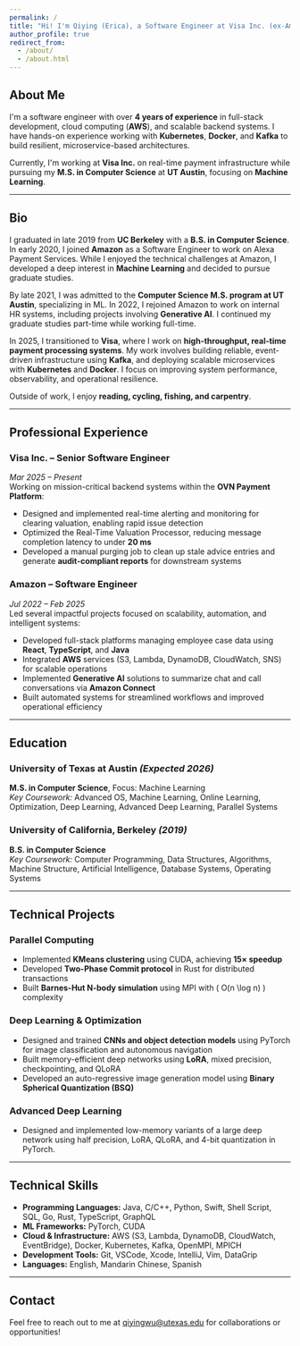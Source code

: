 ```yaml
---
permalink: /
title: "Hi! I'm Qiying (Erica), a Software Engineer at Visa Inc. (ex-Amazonian) and Graduate Student at UT Austin"
author_profile: true
redirect_from: 
  - /about/
  - /about.html
---
```


## About Me

I'm a software engineer with over **4 years of experience** in full-stack development, cloud computing (**AWS**), and scalable backend systems. I have hands-on experience working with **Kubernetes**, **Docker**, and **Kafka** to build resilient, microservice-based architectures.

Currently, I'm working at **Visa Inc.** on real-time payment infrastructure while pursuing my **M.S. in Computer Science** at **UT Austin**, focusing on **Machine Learning**.

---

## Bio

I graduated in late 2019 from **UC Berkeley** with a **B.S. in Computer Science**. In early 2020, I joined **Amazon** as a Software Engineer to work on Alexa Payment Services. While I enjoyed the technical challenges at Amazon, I developed a deep interest in **Machine Learning** and decided to pursue graduate studies.

By late 2021, I was admitted to the **Computer Science M.S. program at UT Austin**, specializing in ML. In 2022, I rejoined Amazon to work on internal HR systems, including projects involving **Generative AI**. I continued my graduate studies part-time while working full-time.

In 2025, I transitioned to **Visa**, where I work on **high-throughput, real-time payment processing systems**. My work involves building reliable, event-driven infrastructure using **Kafka**, and deploying scalable microservices with **Kubernetes** and **Docker**. I focus on improving system performance, observability, and operational resilience.

Outside of work, I enjoy **reading, cycling, fishing, and carpentry**.

---

## Professional Experience

### Visa Inc. – Senior Software Engineer  
*Mar 2025 – Present*  
Working on mission-critical backend systems within the **OVN Payment Platform**:
- Designed and implemented real-time alerting and monitoring for clearing valuation, enabling rapid issue detection
- Optimized the Real-Time Valuation Processor, reducing message completion latency to under **20 ms**
- Developed a manual purging job to clean up stale advice entries and generate **audit-compliant reports** for downstream systems

### Amazon – Software Engineer  
*Jul 2022 – Feb 2025*  
Led several impactful projects focused on scalability, automation, and intelligent systems:
- Developed full-stack platforms managing employee case data using **React**, **TypeScript**, and **Java**
- Integrated **AWS** services (S3, Lambda, DynamoDB, CloudWatch, SNS) for scalable operations
- Implemented **Generative AI** solutions to summarize chat and call conversations via **Amazon Connect**
- Built automated systems for streamlined workflows and improved operational efficiency

---

## Education

### University of Texas at Austin *(Expected 2026)*  
**M.S. in Computer Science**, Focus: Machine Learning  
*Key Coursework:* Advanced OS, Machine Learning, Online Learning, Optimization, Deep Learning, Advanced Deep Learning, Parallel Systems

### University of California, Berkeley *(2019)*  
**B.S. in Computer Science**  
*Key Coursework:* Computer Programming, Data Structures, Algorithms, Machine Structure, Artificial Intelligence, Database Systems, Operating Systems

---

## Technical Projects

### Parallel Computing
- Implemented **KMeans clustering** using CUDA, achieving **15× speedup**
- Developed **Two-Phase Commit protocol** in Rust for distributed transactions
- Built **Barnes-Hut N-body simulation** using MPI with \( O(n \log n) \) complexity

### Deep Learning & Optimization
- Designed and trained **CNNs and object detection models** using PyTorch for image classification and autonomous navigation
- Built memory-efficient deep networks using **LoRA**, mixed precision, checkpointing, and QLoRA
- Developed an auto-regressive image generation model using **Binary Spherical Quantization (BSQ)**

### Advanced Deep Learning
- Designed and implemented low-memory variants of a large deep network using half precision, LoRA, QLoRA, and 4-bit quantization in PyTorch.

---

## Technical Skills

- **Programming Languages:** Java, C/C++, Python, Swift, Shell Script, SQL, Go, Rust, TypeScript, GraphQL  
- **ML Frameworks:** PyTorch, CUDA  
- **Cloud & Infrastructure:** AWS (S3, Lambda, DynamoDB, CloudWatch, EventBridge), Docker, Kubernetes, Kafka, OpenMPI, MPICH  
- **Development Tools:** Git, VSCode, Xcode, IntelliJ, Vim, DataGrip  
- **Languages:** English, Mandarin Chinese, Spanish

---

## Contact

Feel free to reach out to me at [qiyingwu@utexas.edu](mailto:qiyingwu@utexas.edu) for collaborations or opportunities!
